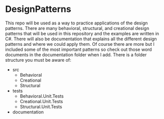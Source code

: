 # DesignPatterns

This repo will be used as a way to practice applications of the design patterns. There are many behavioral, structural, and creational design patterns that will be used in this repository and the examples are written in C#. There will also be documentation that explains all the different design patterns and where we could apply them. Of course there are more but I included some of the most important patterns so check out those word documents in the documentation folder when I add.
There is a folder structure you must be aware of:
- src
  - Behavioral
  - Creational
  - Structural
- tests
  - Behavioral.Unit.Tests
  - Creational.Unit.Tests 
  - Structural.Unit.Tests
- documentation
